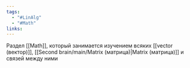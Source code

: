 ```yaml
---
tags:
  - "#LinAlg"
  - "#Math"
links:
---
```



Раздел [[Math]], который занимается изучением всяких [[vector (вектор)]], [[Second brain/main/Matrix (матрица)|Matrix (матрица)]] и связей между ними